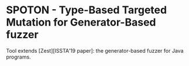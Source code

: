 # SPOTON - Type-Based Targeted Mutation for Generator-Based fuzzer

Tool extends [Zest][ISSTA'19 paper]: the generator-based fuzzer for Java programs. 
